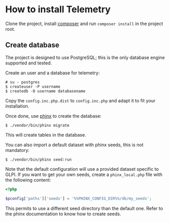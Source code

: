 How to install Telemetry
========================

Clone the project, install [composer](https://getcomposer.org) and run `composer install` in the project root.

Create database
---------------

The project is designed to use PostgreSQL; this is the only database engine supported and tested.

Create an user and a database for telemetry:

```
# su - postgres
$ createuser -P username
$ createdb -O username databasename
```

Copy the `config.inc.php.dist` to `config.inc.php` and adapt it to fit your installation.

Once done, use [phinx](https://phinx.org/) to create the database:

```
$ ./vendor/bin/phinx migrate
```

This will create tables in the database.

You can also import a default dataset with phinx seeds, this is not mandatory:

```
$ ./vendor/bin/phinx seed:run
```

Note that the default configuration will use a provided dataset specific to GLPI. If you want to get your own seeds, create a `phinx_local.php` file with the following content:

```php
<?php

$pconfig['paths']['seeds'] = '%%PHINX_CONFIG_DIR%%/db/my_seeds';
```

This permits to use a different seed directory than the default one. Refer to the phinx documentation to know how to create seeds.
